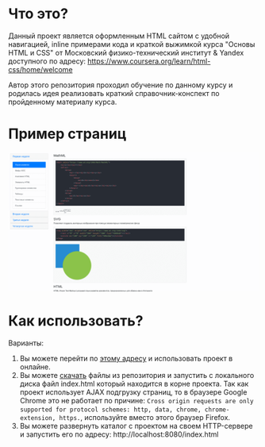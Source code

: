# Что это?
Данный проект является оформленным HTML сайтом с удобной навигацией, inline примерами кода и краткой выжимкой курса "Основы HTML и CSS" от Московский физико-технический институт & Yandex доступного по адресу: https://www.coursera.org/learn/html-css/home/welcome

Автор этого репозитория проходил обучение по данному курсу и родилась идея реализовать краткий справочник-конспект по пройденному материалу курса.

# Пример страниц
![Gif-анимация визуальной части проекта](https://github.com/microcoder/course-basics-html-css/blob/master/res/site_animation.gif)

# Как использовать?
Варианты:
1. Вы можете перейти по [этому адресу](https://cdn.rawgit.com/microcoder/course-basics-html-css/master/index.html) и использовать проект в онлайне.
2. Вы можете [скачать](https://github.com/microcoder/course-basics-html-css/archive/master.zip) файлы из репозитория и запустить с локального диска файл index.html который находится в корне проекта. Так как проект использует AJAX подгрузку страниц, то в браузере Google Chrome это не работает по причине: `Cross origin requests are only supported for protocol schemes: http, data, chrome, chrome-extension, https.`, используйте вместо этого браузер Firefox.
3. Вы можете развернуть каталог с проектом на своем HTTP-сервере и запустить его по адресу: http://localhost:8080/index.html
